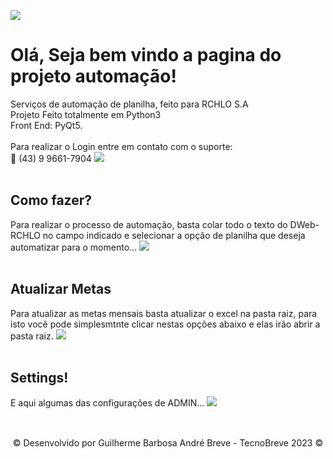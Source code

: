 <image src='https://github.com/TecnoBreve/Automacao/blob/main/img/man.png'></image>
<h1>Olá, Seja bem vindo a pagina do projeto automação!</h1>
Serviços de automação de planilha, feito para RCHLO S.A <br>
Projeto Feito totalmente em Python3 <br>
Front End: PyQt5.
<br><br>
Para realizar o Login entre em contato com o suporte:<br>
📱 (43) 9 9661-7904
<image src='https://github.com/TecnoBreve/Automacao/blob/main/img/pscreen.jpeg'></image>
<br><br>
<h2>Como fazer?</h2>
Para realizar o processo de automação, basta colar todo o texto do DWeb-RCHLO no campo indicado e selecionar a opção de planilha que deseja automatizar para o momento...
<image src='img/pscreen2.png'></image>
<br><br>
<h2>Atualizar Metas</h2>
Para atualizar as metas mensais basta atualizar o excel na pasta raiz,
para isto você pode simplesmtnte clicar nestas opções abaixo e elas irão abrir a pasta raiz.
<image src = "img/pscreen3.png"/>
<br><br>
<h2>Settings!</h2>
E aqui algumas das configurações de ADMIN...
<image src = "img/pscreen4.png"/>
<br><br>







<h2></h2>
<p align="center"> © Desenvolvido por Guilherme Barbosa André Breve - TecnoBreve 2023 © </p>
